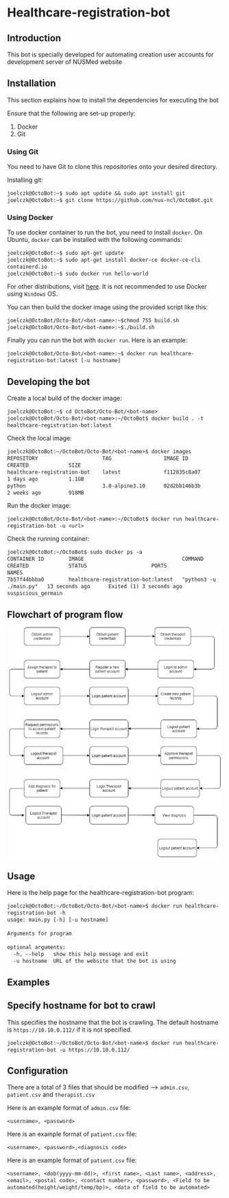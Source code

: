 # Healthcare-registration-bot

## Introduction
This bot is specially developed for automating creation user accounts for development server of NUSMed website

## Installation
This section explains how to install the dependencies for executing the bot

Ensure that the following are set-up properly:
1. Docker
2. Git

### Using Git
You need to have Git to clone this repositories onto your desired directory.

Installing git:
```console
joelczk@OctoBot:~$ sudo apt update && sudo apt install git
joelczk@OctoBot:~$ git clone https://github.com/nus-ncl/OctoBot.git
```

### Using Docker
To use docker container to run the bot, you need to install `docker`. On Ubuntu, `docker` can be installed with the following commands:
```console
joelczk@OctoBot:~$ sudo apt-get update
joelczk@OctoBot:~$ sudo apt-get install docker-ce docker-ce-cli containerd.io
joelczk@OctoBot:~$ sudo docker run hello-world
```

For other distributions, visit [here](https://docs.docker.com/engine/install/). It is not recommended to use Docker using `Windows` OS.

You can then build the docker image using the provided script like this:
```console
joelczk@OctoBot/Octo-Bot/<bot-name>:~$chmod 755 build.sh
joelczk@OctoBot/Octo-Bot/<bot-name>:~$./build.sh 
```

Finally you can run the bot with `docker run`. Here is an example:
```console
joelczk@OctoBot/Octo-Bot/<bot-name>:~$ docker run healthcare-registration-bot:latest [-u hostname]
```

## Developing the bot

Create a local build of the docker image:

```console
joelczk@OctoBot:~$ cd OctoBot/Octo-Bot/<bot-name>
joelczk@OctoBot/Octo-Bot/<bot-name>:~/OctoBot$ docker build . -t healthcare-registration-bot:latest
```

Check the local image:

```console
joelczk@OctoBot:~/OctoBot/Octo-Bot/<bot-name>$ docker images
REPOSITORY                     TAG                 IMAGE ID            CREATED             SIZE
healthcare-registration-bot    latest              f112835c8a07        1 days ago          1.1GB
python                         3.8-alpine3.10      02d2bb146b3b        2 weeks ago         918MB
```
Run the docker image:

```console
joelczk@OctoBot/Octo-Bot/<bot-name>:~/OctoBot$ docker run healthcare-registration-bot -u <url>
```

Check the running container:

```console
joelczk@OctoBot:~/OctoBot$ sudo docker ps -a
CONTAINER ID        IMAGE                                COMMAND                  CREATED             STATUS                     PORTS               NAMES
7b57f44bbba0        healthcare-registration-bot:latest   "python3 -u ./main.py"   13 seconds ago      Exited (1) 3 seconds ago                       suspicious_germain
```

## Flowchart of program flow

![Program flow](https://github.com/joelczk/OctoBot/blob/master/Octo-Bot/healthcare-registration-bot/images/programflow.png)

## Usage
Here is the help page for the healthcare-registration-bot program:
```console
joelczk@OctoBot:~/OctoBot/Octo-Bot/<bot-name>$ docker run healthcare-registration-bot -h
usage: main.py [-h] [-u hostname]

Arguments for program

optional arguments:
  -h, --help   show this help message and exit
  -u hostname  URL of the website that the bot is using
```

## Examples

## Specify hostname for bot to crawl
This specifies the hostname that the bot is crawling. The default hostname is `https://10.10.0.112/` if it is not specified.
```console
joelczk@OctoBot:~/OctoBot/Octo-Bot/<bot-name>$ docker run healthcare-registration-bot -u https://10.10.0.112/
```

## Configuration
There are a total of 3 files that should be modified --> `admin.csv`, `patient.csv` and `therapist.csv`

Here is an example format of `admin.csv` file:
```csv
<username>, <password>
```

Here is an example format of `patient.csv` file:
```csv
<username>, <password>,<diagnosis code>
```

Here is an example format of `patient.csv` file:
```csv
<username>, <dob(yyyy-mm-dd)>, <first name>, <Last name>, <address>, <email>, <postal code>, <contact number>, <password>, <Field to be automated(height/weight/temp/bp)>, <data of field to be automated>
```
